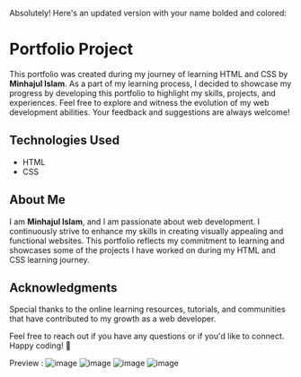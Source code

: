 Absolutely! Here's an updated version with your name bolded and colored:

# Portfolio Project

This portfolio was created during my journey of learning HTML and CSS by **Minhajul Islam**. As a part of my learning process, I decided to showcase my progress by developing this portfolio to highlight my skills, projects, and experiences. Feel free to explore and witness the evolution of my web development abilities. Your feedback and suggestions are always welcome!

## Technologies Used
- HTML
- CSS

## About Me
I am **Minhajul Islam**, and I am passionate about web development. I continuously strive to enhance my skills in creating visually appealing and functional websites. This portfolio reflects my commitment to learning and showcases some of the projects I have worked on during my HTML and CSS learning journey.

## Acknowledgments
Special thanks to the online learning resources, tutorials, and communities that have contributed to my growth as a web developer.

Feel free to reach out if you have any questions or if you'd like to connect. Happy coding! 🚀

Preview : 
![image](https://github.com/minhajulislam101/portfolio-mine/assets/62748402/6d36f5f4-125e-430a-80bb-1b6f0d41d6b5)
![image](https://github.com/minhajulislam101/portfolio-mine/assets/62748402/394c474d-dc5f-49b5-92ae-08286e216d81)
![image](https://github.com/minhajulislam101/portfolio-mine/assets/62748402/c4cc5899-e7b4-4b63-b591-c8f4880b6eb9)
![image](https://github.com/minhajulislam101/portfolio-mine/assets/62748402/a2c4f72a-0edf-44de-9fe7-dc664e2d76cb)




